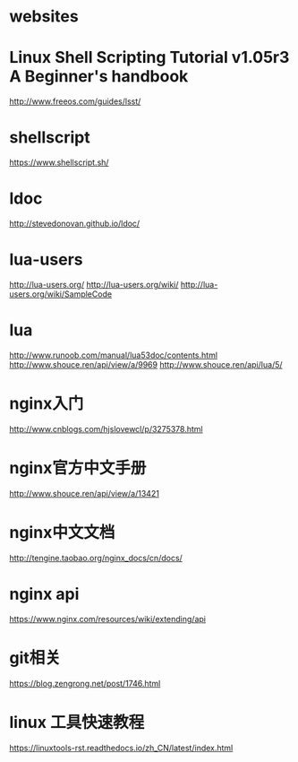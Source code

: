 websites
========


Linux Shell Scripting Tutorial v1.05r3 A Beginner's handbook
=====================

http://www.freeos.com/guides/lsst/


shellscript
========
https://www.shellscript.sh/


ldoc
====
http://stevedonovan.github.io/ldoc/



lua-users
=========
http://lua-users.org/
http://lua-users.org/wiki/
http://lua-users.org/wiki/SampleCode


lua
====
http://www.runoob.com/manual/lua53doc/contents.html
http://www.shouce.ren/api/view/a/9969
http://www.shouce.ren/api/lua/5/


nginx入门
==========
http://www.cnblogs.com/hjslovewcl/p/3275378.html


nginx官方中文手册
==================
http://www.shouce.ren/api/view/a/13421


nginx中文文档
=============
http://tengine.taobao.org/nginx_docs/cn/docs/


nginx api
=========
https://www.nginx.com/resources/wiki/extending/api


git相关
========
https://blog.zengrong.net/post/1746.html


linux 工具快速教程
==================
https://linuxtools-rst.readthedocs.io/zh_CN/latest/index.html



